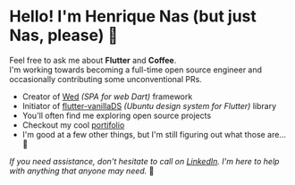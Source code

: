 # Hello! I'm Henrique Nas (but just Nas, please) :nail_care:

Feel free to ask me about **Flutter** and **Coffee**. </br>
I'm working towards becoming a full-time open source engineer and occasionally contributing some unconventional PRs.

- Creator of [Wed](https://github.com/henriquenas/wed) _(SPA for web Dart)_ framework
- Initiator of [flutter-vanillaDS](https://github.com/henriquenas/flutter-vanillaDS) _(Ubuntu design system for Flutter)_ library
- You'll often find me exploring open source projects
- Checkout my cool [portifolio](https://henriquenas.dev/) 
- I'm good at a few other things, but I'm still figuring out what those are... 🤔

_If you need assistance, don't hesitate to call on [LinkedIn](https://www.linkedin.com/in/henriquenas-dev/). I'm here to help with anything that anyone may need._ 🤝
